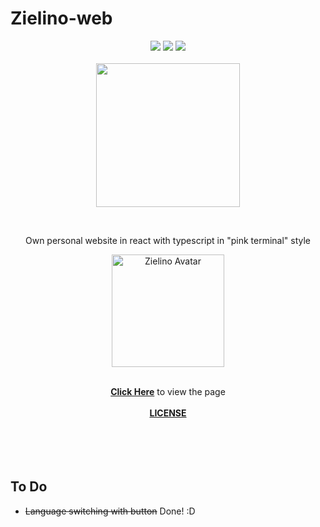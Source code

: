 # Zielino-web

<p align="center">
  <img src="https://img.shields.io/github/stars/Zielin0/zielino-web?style=for-the-badge">
  <img src="https://img.shields.io/github/forks/Zielin0/zielino-web?style=for-the-badge">
  <img src="https://img.shields.io/github/license/Zielin0/zielino-web?style=for-the-badge">
  <br />
  <br />
  <a href="https://discord.gg/ckYHKMy">
    <img src="https://discord.com/api/guilds/694865553835163648/embed.png?style=banner2" width="230">
  </a>
</p>

<br />

<p align="center">Own personal website in react with typescript in "pink terminal" style</p>

<p align="center">
  <a href="https://Zielin0.ct8.pl/" target="_blank"><img src="https://Zielin0.ct8.pl/favicon.ico" width="180" alt="Zielino Avatar"></img></a>
</p>

<br />

<div align="center">
  <a href="https://Zielin0.ct8.pl/"><strong>Click Here</strong></a> to view the page
</div>

<br />

<div align="center">
  <a href="https://github.com/Zielin0/zielino-web/blob/main/LICENSE"><strong>LICENSE</strong></a>
</div>

<br />
<br />
<br />
<br />

## To Do

- ~~Language switching with button~~ Done! :D
